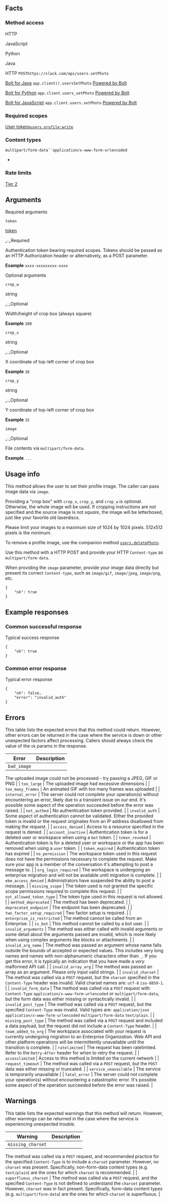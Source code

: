 ## Facts

### Method access

HTTP

JavaScript

Python

Java

HTTP
`POSThttps://slack.com/api/users.setPhoto`

[Bolt for Java](/tools/bolt)
`app.client().usersSetPhoto`
[Powered by Bolt](/tools/bolt)

[Bolt for Python](/tools/bolt)
`app.client.users_setPhoto`
[Powered by Bolt](/tools/bolt)

[Bolt for JavaScript](/tools/bolt)
`app.client.users.setPhoto`
[Powered by Bolt](/tools/bolt)

### Required scopes

[User tokens](/docs/token-types#user)[`users.profile:write`](/scopes/users.profile:write)

### Content types

`multipart/form-data``application/x-www-form-urlencoded`

- 
### Rate limits
[Tier 2](/docs/rate-limits#tier_t2)

## Arguments

Required arguments

`token`

[token](/authentication/token-types)

_·_Required

Authentication token bearing required scopes. Tokens should be passed as an HTTP Authorization header or alternatively, as a POST parameter.

**Example**
`xxxx-xxxxxxxxx-xxxx`

Optional arguments

`crop_w`

string

_·_Optional

Width/height of crop box (always square)

**Example**
`100`

`crop_x`

string

_·_Optional

X coordinate of top-left corner of crop box

**Example**
`10`

`crop_y`

string

_·_Optional

Y coordinate of top-left corner of crop box

**Example**
`15`

`image`

_·_Optional

File contents via `multipart/form-data`.

**Example**
`...`

## Usage info

This method allows the user to set their profile image. The caller can pass image data via `image`.

Providing a "crop box" with `crop_x`, `crop_y`, and `crop_w` is optional. Otherwise, the whole image will be used. If cropping instructions are not specified and the source image is not _square_, the image will be letterboxed, just like your favorite old laserdiscs.

Please limit your images to a maximum size of 1024 by 1024 pixels. 512x512 pixels is the minimum.

To remove a profile image, use the companion method [`users.deletePhoto`](/methods/users.deletePhoto).

Use this method with a HTTP POST and provide your HTTP `Content-type` as `multipart/form-data`.

When providing the `image` parameter, provide your image data directly but present its correct `Content-type`, such as `image/gif`, `image/jpeg`, `image/png`, etc.

```
{
    "ok": true
}
```

## Example responses

### Common successful response

Typical success response

```
{
    "ok": true
}
```

### Common error response

Typical error response

```
{
    "ok": false,
    "error": "invalid_auth"
}
```

## Errors

This table lists the expected errors that this method could return. However, other errors can be returned in the case where the service is down or other unexpected factors affect processing. Callers should always check the value of the `ok` params in the response.

| Error | Description |
| --- | --- |
| `bad_image` | 
The uploaded image could not be processed - try passing a JPEG, GIF or PNG
 |
| `too_large` | 
The uploaded image had excessive dimensions
 |
| `too_many_frames` | 
An animated GIF with too many frames was uploaded
 |
| `internal_error` | 
The server could not complete your operation(s) without encountering an error, likely due to a transient issue on our end. It's possible some aspect of the operation succeeded before the error was raised.
 |
| `not_authed` | 
No authentication token provided.
 |
| `invalid_auth` | 
Some aspect of authentication cannot be validated. Either the provided token is invalid or the request originates from an IP address disallowed from making the request.
 |
| `access_denied` | 
Access to a resource specified in the request is denied.
 |
| `account_inactive` | 
Authentication token is for a deleted user or workspace when using a `bot` token.
 |
| `token_revoked` | 
Authentication token is for a deleted user or workspace or the app has been removed when using a `user` token.
 |
| `token_expired` | 
Authentication token has expired
 |
| `no_permission` | 
The workspace token used in this request does not have the permissions necessary to complete the request. Make sure your app is a member of the conversation it's attempting to post a message to.
 |
| `org_login_required` | 
The workspace is undergoing an enterprise migration and will not be available until migration is complete.
 |
| `ekm_access_denied` | 
Administrators have suspended the ability to post a message.
 |
| `missing_scope` | 
The token used is not granted the specific scope permissions required to complete this request.
 |
| `not_allowed_token_type` | 
The token type used in this request is not allowed.
 |
| `method_deprecated` | 
The method has been deprecated.
 |
| `deprecated_endpoint` | 
The endpoint has been deprecated.
 |
| `two_factor_setup_required` | 
Two factor setup is required.
 |
| `enterprise_is_restricted` | 
The method cannot be called from an Enterprise.
 |
| `is_bot` | 
This method cannot be called by a bot user.
 |
| `invalid_arguments` | 
The method was either called with invalid arguments or some detail about the arguments passed are invalid, which is more likely when using complex arguments like blocks or attachments.
 |
| `invalid_arg_name` | 
The method was passed an argument whose name falls outside the bounds of accepted or expected values. This includes very long names and names with non-alphanumeric characters other than `_`. If you get this error, it is typically an indication that you have made a _very_ malformed API call.
 |
| `invalid_array_arg` | 
The method was passed an array as an argument. Please only input valid strings.
 |
| `invalid_charset` | 
The method was called via a `POST` request, but the `charset` specified in the `Content-Type` header was invalid. Valid charset names are: `utf-8` `iso-8859-1`.
 |
| `invalid_form_data` | 
The method was called via a `POST` request with `Content-Type` `application/x-www-form-urlencoded` or `multipart/form-data`, but the form data was either missing or syntactically invalid.
 |
| `invalid_post_type` | 
The method was called via a `POST` request, but the specified `Content-Type` was invalid. Valid types are: `application/json` `application/x-www-form-urlencoded` `multipart/form-data` `text/plain`.
 |
| `missing_post_type` | 
The method was called via a `POST` request and included a data payload, but the request did not include a `Content-Type` header.
 |
| `team_added_to_org` | 
The workspace associated with your request is currently undergoing migration to an Enterprise Organization. Web API and other platform operations will be intermittently unavailable until the transition is complete.
 |
| `ratelimited` | 
The request has been ratelimited. Refer to the `Retry-After` header for when to retry the request.
 |
| `accesslimited` | 
Access to this method is limited on the current network
 |
| `request_timeout` | 
The method was called via a `POST` request, but the `POST` data was either missing or truncated.
 |
| `service_unavailable` | 
The service is temporarily unavailable
 |
| `fatal_error` | 
The server could not complete your operation(s) without encountering a catastrophic error. It's possible some aspect of the operation succeeded before the error was raised.
 |

## Warnings

This table lists the expected warnings that this method will return. However, other warnings can be returned in the case where the service is experiencing unexpected trouble.

| Warning | Description |
| --- | --- |
| `missing_charset` | 
The method was called via a `POST` request, and recommended practice for the specified `Content-Type` is to include a `charset` parameter. However, no `charset` was present. Specifically, non-form-data content types (e.g. `text/plain`) are the ones for which `charset` is recommended.
 |
| `superfluous_charset` | 
The method was called via a `POST` request, and the specified `Content-Type` is not defined to understand the `charset` parameter. However, `charset` was in fact present. Specifically, form-data content types (e.g. `multipart/form-data`) are the ones for which `charset` is superfluous.
 |

